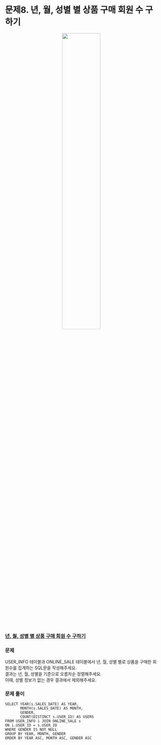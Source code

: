 # 문제8. 년, 월, 성별 별 상품 구매 회원 수 구하기
<center><img src="https://user-images.githubusercontent.com/77037338/210046724-5f984c66-80c3-4c70-9fdc-32371e86c30c.png" width="50%" height="50%"></center>

### [년, 월, 성별 별 상품 구매 회원 수 구하기](https://school.programmers.co.kr/learn/courses/30/lessons/131532)

### 문제
USER_INFO 테이블과 ONLINE_SALE 테이블에서 년, 월, 성별 별로 상품을 구매한 회원수를 집계하는 SQL문을 작성해주세요. <br>
결과는 년, 월, 성별을 기준으로 오름차순 정렬해주세요. <br>
이때, 성별 정보가 없는 경우 결과에서 제외해주세요.<br>

### 문제 풀이
```Mysql
SELECT YEAR(s.SALES_DATE) AS YEAR, 
       MONTH(s.SALES_DATE) AS MONTH, 
       GENDER, 
       COUNT(DISTINCT s.USER_ID) AS USERS
FROM USER_INFO i JOIN ONLINE_SALE s
ON i.USER_ID = s.USER_ID
WHERE GENDER IS NOT NULL
GROUP BY YEAR, MONTH, GENDER
ORDER BY YEAR ASC, MONTH ASC, GENDER ASC
```

